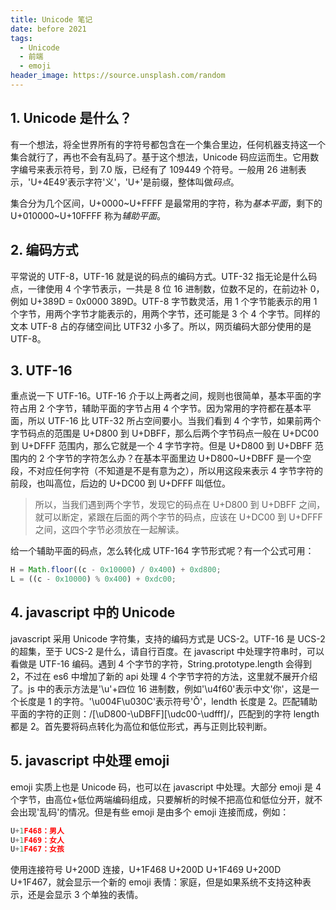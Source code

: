 ```yaml
---
title: Unicode 笔记
date: before 2021
tags:
  - Unicode
  - 前端
  - emoji
header_image: https://source.unsplash.com/random
---
```


## 1. Unicode 是什么？

有一个想法，将全世界所有的字符号都包含在一个集合里边，任何机器支持这一个集合就行了，再也不会有乱码了。基于这个想法，Unicode 码应运而生。它用数字编号来表示符号，到 7.0 版，已经有了 109449 个符号。一般用 26 进制表示，'U+4E49'表示字符'义'，'U+'是前缀，整体叫做*码点*。

集合分为几个区间，U+0000~U+FFFF 是最常用的字符，称为*基本平面*，剩下的 U+010000~U+10FFFF 称为*辅助平面*。

## 2. 编码方式

平常说的 UTF-8，UTF-16 就是说的码点的编码方式。UTF-32 指无论是什么码点，一律使用 4 个字节表示，一共是 8 位 16 进制数，位数不足的，在前边补 0，例如 U+389D = 0x0000 389D。UTF-8 字节数灵活，用 1 个字节能表示的用 1 个字节，用两个字节才能表示的，用两个字节，还可能是 3 个 4 个字节。同样的文本 UTF-8 占的存储空间比 UTF32 小多了。所以，网页编码大部分使用的是 UTF-8。

## 3. UTF-16

重点说一下 UTF-16。UTF-16 介于以上两者之间，规则也很简单，基本平面的字符占用 2 个字节，辅助平面的字节占用 4 个字节。因为常用的字符都在基本平面，所以 UTF-16 比 UTF-32 所占空间要小。当我们看到 4 个字节，如果前两个字节码点的范围是 U+D800 到 U+DBFF，那么后两个字节码点一般在 U+DC00 到 U+DFFF 范围内，那么它就是一个 4 字节字符。但是 U+D800 到 U+DBFF 范围内的 2 个字节的字符怎么办？在基本平面里边 U+D800~U+DBFF 是一个空段，不对应任何字符（不知道是不是有意为之），所以用这段来表示 4 字节字符的前段，也叫高位，后边的 U+DC00 到 U+DFFF 叫低位。

> 所以，当我们遇到两个字节，发现它的码点在 U+D800 到 U+DBFF 之间，就可以断定，紧跟在后面的两个字节的码点，应该在 U+DC00 到 U+DFFF 之间，这四个字节必须放在一起解读。

给一个辅助平面的码点，怎么转化成 UTF-164 字节形式呢？有一个公式可用：

```js
H = Math.floor((c - 0x10000) / 0x400) + 0xd800;
L = ((c - 0x10000) % 0x400) + 0xdc00;
```

## 4. javascript 中的 Unicode

javascript 采用 Unicode 字符集，支持的编码方式是 UCS-2。UTF-16 是 UCS-2 的超集，至于 UCS-2 是什么，请自行百度。在 javascript 中处理字符串时，可以看做是 UTF-16 编码。遇到 4 个字节的字符，String.prototype.length 会得到 2，不过在 es6 中增加了新的 api 处理 4 个字节字符的方法，这里就不展开介绍了。js 中的表示方法是'\u'+四位 16 进制数，例如'\u4f60'表示中文'你'，这是一个长度是 1 的字符。'\u004F\u030C'表示符号'Ǒ'，lendth 长度是 2。匹配辅助平面的字符的正则：/[\uD800-\uDBFF][\udc00-\udfff]/，匹配到的字符 length 都是 2。首先要将码点转化为高位和低位形式，再与正则比较判断。

## 5. javascript 中处理 emoji

emoji 实质上也是 Unicode 码，也可以在 javascript 中处理。大部分 emoji 是 4 个字节，由高位+低位两端编码组成，只要解析的时候不把高位和低位分开，就不会出现'乱码'的情况。但是有些 emoji 是由多个 emoji 连接而成，例如：

```js
U+1F468：男人
U+1F469：女人
U+1F467：女孩
```

使用连接符号 U+200D 连接，U+1F468 U+200D U+1F469 U+200D U+1F467，就会显示一个新的 emoji 表情：家庭，但是如果系统不支持这种表示，还是会显示 3 个单独的表情。
